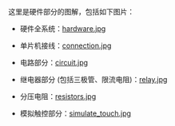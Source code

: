 这里是硬件部分的图解，包括如下图片：  
* 硬件全系统：[hardware.jpg](/Hardware/hardware.jpg)  
- 单片机接线：[connection.jpg](/Hardware/connection.jpg)  
* 电路部分：[circuit.jpg](/Hardware/circuit.jpg)  
- 继电器部分 (包括三极管、限流电阻)：[relay.jpg](/Hardware/relay.jpg)  
* 分压电阻：[resistors.jpg](/Hardware/resistors.jpg)  
- 模拟触控部分：[simulate_touch.jpg](/Hardware/simulate_touch.jpg)
